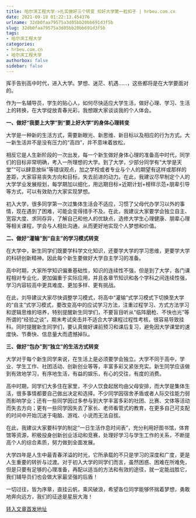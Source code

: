 ```yaml
---
title: 哈尔滨工程大学->扎实做好三个转变 扣好大学第一粒扣子 | hrbeu.com.cn
date: 2021-09-18 01:22:13.454376
urlname: 32db0faa79575a3d05bb20bb691d3f5b
slug: 32db0faa79575a3d05bb20bb691d3f5b
tags: 
- 哈尔滨工程大学
categories:
- hrbeu.com.cn
- 哈尔滨工程大学
authorbox: false
sidebar: false
---
```

挥手告别高中时代，进入大学。梦想、迷茫、机遇……，这些都将是在大学要面对的。

作为一名辅导员，学生的贴心人，如何尽快适应大学生活，做好心理、学习、生活上的转换，在大学绽放青春光彩，我想跟大家谈谈我的个人体会。

**一、做好“我要上大学”到“要上好大学”的身体心理转变**

大学是一种新的生活方式，需要新眼光、新思维、新目标以及相应的行为方式。大一新生活并不是没有压力的“高四”，并不意味着放松，
<!--more-->
相反它是人生新阶段的一次出发，每一个新生做好身体心理的准备高中时代，同学们的目标非常明确，考入一所理想的大学。到了大学，少部分同学有“大学是天堂”“可以肆意放纵”等错误观点，加之学校或者专业与个人的期望有这样或那样的差距，大家容易丧失方向和目标，失去前进的动力。在此，我建议尽早制定个人的大学学业发展规划，每学期加以细化，用远期目标+近期计划+榜样示范+朋辈引导等方式，可以有效助力大家实现梦想。

初入大学，很多同学第一次过集体生活会不适应，习惯了父母代办学习以外的事情，现在遇到了困难，可能会变得措手不及。在此，我建议大家要学会独立自主、宽容大度、求同存异，了解自己和他人的优缺点，选修大学生心理健康、朋辈心理等相关课程，学会与人相处沟通，从而更好地实现个人梦想和价值。

**二、做好“灌输”到“自主”的学习模式转变**

在大学中，新生同学们既要学科学文化知识，还要学大学的学习思维，更要学大学的科研创新精神。因此每个新生要做好大学自主学习的准备。

高中时期，大家所学知识偏重基础性，知识的连续性不强，但是到了大学，各门课程相对专业化，更加偏重于实际应用，并且各章节知识和各个学科之间连续性强，学习内容较高中更具难度、更加多样、更有挑战。

在此，刘导建议大家尽快调整学习模式，将高中“灌输”式学习模式下切换至大学的“自主”式学习模式，要改变高中的应试学习方法，注重过程学习、方式方法学习和逻辑思维的培养，特别提醒新生同学们，不要盲目听从“临阵磨枪、不快也光”等所谓的“经验之谈”，期末考试突击并不适合大学课程过程性考核，很容易导致挂科。同时提醒新生同学们，要认真做好课前预习和课后复习，避免因大学课堂的速度快、节奏快、信息量大而遗憾掉队。

**三、做好“包办”到“独立”的生活方式转变**

大学对于每个新生同学来说，在生活上是必须要学会独立。大学不同于高中，学业、学生工作、社团活动、创新创业等等，丰富多彩又紧张充实。新生同学应该做到有效地学习，有序地生活，有益的娱乐，有心的交往，有度的消费。

高中时期，同学们大多住在家里，不少人饮食起居均由父母安排，而大学是集体生活，很多事情都要自己做出决定和选择。不少同学因宿舍矛盾或者人际交往能力弱而影响学业；还有一些同学因过多参与到大学丰富多彩的社团、比赛、文体等活动而失去方向；更有一些同学因失去了家长、老师看管式的教育，在更多自己可支配的时间中开始沉迷于电脑、游戏、小说而无法自拔。

在此，我建议大家要科学的制定“一日生活作息时间表”，充分利用好图书馆，体育馆等资源，积极投身创新创业活动和竞赛，处理好学习与学生工作的关系，不断提高个人的综合素质，努力做到全面发展。

大学四年是人生中最青春洋溢的时光，它所承载的不只是学习的深度和广度，更是人生重要的转折与过渡。对于初入大学的同学们而言，虽然困惑、困难在所难免，但是只要有足够的心理准备，再配以适当的方法和有效的途径，就一定能战胜它，我们辅导员们也会做大家最坚强的后盾！

一切过往，皆为序章，直挂云帆，乘风破浪，希望各位同学能够怀揣着梦想，勇敢地奔向远方，我们的征途是星辰大海！



[转入文章首发地址](http://gongxue.cn/info/1015/67815.htm)